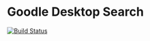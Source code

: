 # Goodle Desktop Search

[![Build Status](https://travis-ci.org/re0marb1e/goodle-desktop-search.svg?branch=master)](https://travis-ci.org/re0marb1e/goodle-desktop-search)
